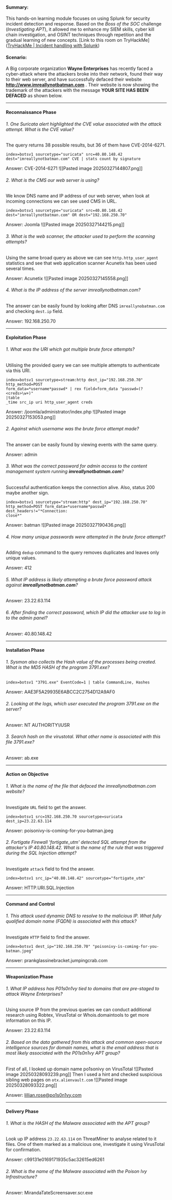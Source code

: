 #### Summary:

This hands-on learning module focuses on using Splunk for security incident detection and response. Based on the _Boss of the SOC_ challenge (_Investigating APT_), it allowed me to enhance my SIEM skills, cyber kill chain investigation, and OSINT techniques through repetition and the gradual learning of new concepts. [Link to this room on TryHackMe]([TryHackMe | Incident handling with Splunk](https://tryhackme.com/room/splunk201))
#### Scenario:

A Big corporate organization **Wayne Enterprises** has recently faced a cyber-attack where the attackers broke into their network, found their way to their web server, and have successfully defaced their website **http://www.imreallynotbatman.com** . Their website is now showing the trademark of the attackers with the message **YOUR SITE HAS BEEN DEFACED** as shown below.

---
#### Reconnaissance Phase
###### 1. One Suricata alert highlighted the CVE value associated with the attack attempt. What is the CVE value?

The query returns 38 possible results, but 36 of them have CVE-2014-6271. 

	index=botsv1 sourcetype="suricata" src=40.80.148.42 
	dest="imreallynotbatman.com" CVE | stats count by signature

Answer: CVE-2014-6271 ![[Pasted image 20250327144807.png]]

###### 2. What is the CMS our web server is using?

We know DNS name and IP address of our web server, when look at incoming connections we can see used CMS in URL.

	index=botsv1 sourcetype="suricata" src=40.80.148.42   
	dest="imreallynotbatman.com" OR dest="192.168.250.70"

Answer: Joomla ![[Pasted image 20250327144215.png]]

###### 3. What is the web scanner, the attacker used to perform the scanning attempts?

Using the same broad query as above we can see `http.http_user_agent` statistics and see that web application scanner Acunetix has been used several times.

Answer: Acunetix ![[Pasted image 20250327145558.png]]

###### 4. What is the IP address of the server imreallynotbatman.com?

The answer can be easily found by looking after DNS `imreallynobatman.com` and checking `dest.ip` field.

Answer: 192.168.250.70

---
#### Exploitation Phase

###### 1. What was the URI which got multiple brute force attempts?

Utilising the provided query we can see multiple attempts to authenticate via this URI.

	index=botsv1 sourcetype=stream:http dest_ip="192.168.250.70" http_method=POST 
	form_data=*username*passwd* | rex field=form_data "passwd=(?<creds>\w+)" 
	|table 
	_time src_ip uri http_user_agent creds

Answer: /joomla/administrator/index.php ![[Pasted image 20250327153053.png]]

###### 2. Against which username was the brute force attempt made?

The answer can be easily found by viewing events with the same query.

Answer: admin
###### 3. What was the correct password for admin access to the content management system running **imreallynotbatman.com**?

Successful authentication keeps the connection alive. Also, status 200 maybe another sign.

	index=botsv1 sourcetype="stream:http" dest_ip="192.168.250.70" 
	http_method=POST form_data=*username*passwd* dest_headers!="*Connection: 
	close*"

Answer: batman ![[Pasted image 20250327190436.png]]

###### 4. How many unique passwords were attempted in the brute force attempt?

Adding `dedup` command to the query removes duplicates and leaves only unique values.

Answer: 412

###### 5. What IP address is likely attempting a brute force password attack against **imreallynotbatman.com**?

Answer: 23.22.63.114

###### 6. After finding the correct password, which IP did the attacker use to log in to the admin panel?

Answer: 40.80.148.42

---
#### Installation Phase

###### 1. Sysmon also collects the Hash value of the processes being created. What is the MD5 HASH of the program 3791.exe?

	index=botsv1 "3791.exe" EventCode=1 | table CommandLine, Hashes 

Answer: AAE3F5A29935E6ABCC2C2754D12A9AF0

###### 2. Looking at the logs, which user executed the program 3791.exe on the server?

Answer: NT AUTHORITY\IUSR

###### 3. Search hash on the virustotal. What other name is associated with this file 3791.exe?

Answer: ab.exe

---
#### Action on Objective

###### 1. What is the name of the file that defaced the imreallynotbatman.com website?

Investigate `URL` field to get the answer.

	index=botsv1 src=192.168.250.70 sourcetype=suricata dest_ip=23.22.63.114

Answer: poisonivy-is-coming-for-you-batman.jpeg

###### 2. Fortigate Firewall 'fortigate_utm' detected SQL attempt from the attacker's IP 40.80.148.42. What is the name of the rule that was triggered during the SQL Injection attempt?

Investigate `attack` field to find the answer.

	index=botsv1 src_ip="40.80.148.42" sourcetype="fortigate_utm"

Answer: HTTP.URI.SQL.Injection

---
#### Command and Control

###### 1. This attack used dynamic DNS to resolve to the malicious IP. What fully qualified domain name (FQDN) is associated with this attack?

Investigate `HTTP` field to find the answer.

	index=botsv1 dest_ip="192.168.250.70" "poisonivy-is-coming-for-you-batman.jpeg"

Answer: prankglassinebracket.jumpingcrab.com

---
#### Weaponization Phase

###### 1. What IP address has P01s0n1vy tied to domains that are pre-staged to attack Wayne Enterprises?

Using source IP from the previous queries we can conduct additional research using Robtex, VirusTotal or Whois.domaintools to get more information on this IP.

Answer: 23.22.63.114

###### 2. Based on the data gathered from this attack and common open-source intelligence sources for domain names, what is the email address that is most likely associated with the P01s0n1vy APT group?

First of all, I looked up domain name po1sonivy on VirusTotal ![[Pasted image 20250328093239.png]]
Then I used a hint and checked suspicious sibling web pages on `otx.alienvault.com` 
![[Pasted image 20250328093322.png]]

Answer: lillian.rose@po1s0n1vy.com

---
#### Delivery Phase

###### 1. What is the HASH of the Malware associated with the APT group?

Look up IP address `23.22.63.114` on ThreatMiner to analyse related to it files. One of them marked as a malicious one, investigate it using VirusTotal for confirmation.

Answer: c99131e0169171935c5ac32615ed6261

###### 2. What is the name of the Malware associated with the Poison Ivy Infrastructure?

Answer: MirandaTateScreensaver.scr.exe













